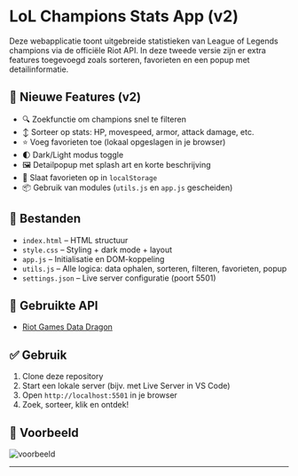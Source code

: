 # LoL Champions Stats App (v2)

Deze webapplicatie toont uitgebreide statistieken van League of Legends champions via de officiële Riot API. In deze tweede versie zijn er extra features toegevoegd zoals sorteren, favorieten en een popup met detailinformatie.

## 🚀 Nieuwe Features (v2)

- 🔍 Zoekfunctie om champions snel te filteren
- ↕️ Sorteer op stats: HP, movespeed, armor, attack damage, etc.
- ⭐ Voeg favorieten toe (lokaal opgeslagen in je browser)
- 🌓 Dark/Light modus toggle
- 🖼️ Detailpopup met splash art en korte beschrijving
- 💾 Slaat favorieten op in `localStorage`
- 📦 Gebruik van modules (`utils.js` en `app.js` gescheiden)

## 📁 Bestanden

- `index.html` – HTML structuur
- `style.css` – Styling + dark mode + layout
- `app.js` – Initialisatie en DOM-koppeling
- `utils.js` – Alle logica: data ophalen, sorteren, filteren, favorieten, popup
- `settings.json` – Live server configuratie (poort 5501)

## 🔗 Gebruikte API

- [Riot Games Data Dragon](https://developer.riotgames.com/docs/lol#data-dragon)

## ✅ Gebruik

1. Clone deze repository
2. Start een lokale server (bijv. met Live Server in VS Code)
3. Open `http://localhost:5501` in je browser
4. Zoek, sorteer, klik en ontdek!

## 📸 Voorbeeld

![voorbeeld](https://ddragon.leagueoflegends.com/cdn/img/champion/splash/Ahri_0.jpg)

---
